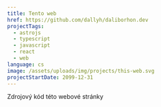```yaml
---
title: Tento web
href: https://github.com/dallyh/daliborhon.dev
projectTags:
  - astrojs
  - typescript
  - javascript
  - react
  - web
language: cs
image: /assets/uploads/img/projects/this-web.svg
projectStartDate: 2099-12-31
---
```

Zdrojový kód této webové stránky